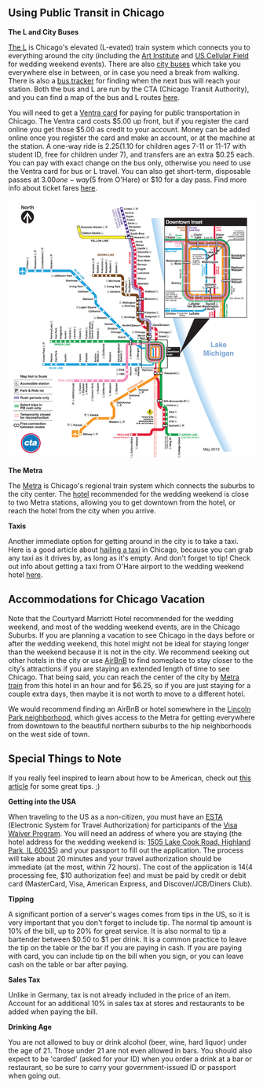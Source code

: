 ## Using Public Transit in Chicago

**The L and City Buses**

[The L](http://www.transitchicago.com/riding_cta/how_to_guides/ridingthetrain.aspx) is Chicago's elevated (L-evated) train system which connects you to everything around the city (including the [Art Institute](../program#art) and [US Cellular Field](../program#baseball) for wedding weekend events).  There are also [city buses](http://www.transitchicago.com/riding_cta/how_to_guides/ridingthebus.aspx) which take you everywhere else in between, or in case you need a break from walking. There is also a [bus tracker](http://www.ctabustracker.com/bustime/home.jsp) for finding when the next bus will reach your station. Both the bus and L are run by the CTA (Chicago Transit Authority), and you can find a map of the bus and L routes [here](http://www.transitchicago.com/travel_information/maps/default.aspx?source_quicklinks=1).

You will need to get a [Ventra card](https://www.ventrachicago.com) for paying for public transportation in Chicago. The Ventra card costs $5.00 up front, but if you register the card online you get those $5.00 as credit to your account. Money can be added online once you register the card and make an account, or at the machine at the station. A one-way ride is $2.25 ($1.10 for children ages 7-11 or 11-17 with student ID, free for children under 7), and transfers are an extra $0.25 each. You can pay with exact change on the bus only, otherwise you need to use the Ventra card for bus or L travel. You can also get short-term, disposable passes at $3.00 one-way ($5 from O'Hare) or $10 for a day pass. Find more info about ticket fares [here](http://www.transitchicago.com/fares/).

![](cta_map.jpg)

**The Metra**

The [Metra](https://metrarail.com/metra/en/home.html) is Chicago's regional train system which connects the suburbs to the city center. The [hotel](../hotel) recommended for the wedding weekend is close to two Metra stations, allowing you to get downtown from the hotel, or reach the hotel from the city when you arrive.

**Taxis**

Another immediate option for getting around in the city is to take a taxi. Here is a good article about [hailing a taxi](https://www.evernote.com/shard/s34/sh/47750197-96da-44b1-a3ac-a399877e7cdd/2adf3f84ec7d210f) in Chicago, because you can grab any taxi as it drives by, as long as it's empty. And don't forget to tip! Check out info about getting a taxi from O'Hare airport to the wedding weekend hotel [here](../hotel#hoteltaxi).

## Accommodations for Chicago Vacation

Note that the Courtyard Marriott Hotel recommended for the wedding weekend, and most of the wedding weekend events, are in the Chicago Suburbs. If you are planning a vacation to see Chicago in the days before or after the wedding weekend, this hotel might not be ideal for staying longer than the weekend because it is not in the city. We recommend seeking out other hotels in the city or use [AirBnB](https://www.airbnb.com/s/Chicago--IL?s_tag=s-NqqC-U) to find someplace to stay closer to the city’s attractions if you are staying an extended length of time to see Chicago. That being said, you can reach the center of the city by [Metra train](https://metrarail.com/metra/en/home.html) from this hotel in an hour and for $6.25, so if you are just staying for a couple extra days, then maybe it is not worth to move to a different hotel.

We would recommend finding an AirBnB or hotel somewhere in the [Lincoln Park neighborhood](https://www.google.com/maps/place/Lincoln+Park,+Chicago,+IL,+USA), which gives access to the Metra for getting everywhere from downtown to the beautiful northern suburbs to the hip neighborhoods on the west side of town.

##  Special Things to Note

If you really feel inspired to learn about how to be American, check out [this article](https://www.tripadvisor.com/Travel-g191-c3541/United-States:Customs.Habits.And.Etiquette.html) for some great tips.  ;)

**Getting into the USA**

When traveling to the US as a non-citizen, you must have an [ESTA](https://esta.cbp.dhs.gov/esta/) (Electronic System for Travel Authorization) for participants of the [Visa Waiver Program](https://www.dhs.gov/visa-waiver-program). You will need an address of where you are staying (the hotel address for the wedding weekend is: [1505 Lake Cook Road, Highland Park, IL 60035](https://www.google.com/maps/place/Courtyard+Chicago+Highland+Park%2FNorthbrook)) and your passport to fill out the application. The process will take about 20 minutes and your travel authorization should be immediate (at the most, within 72 hours). The cost of the application is $14 ($4 processing fee, $10 authorization fee) and must be paid by credit or debit card (MasterCard, Visa, American Express, and Discover/JCB/Diners Club).

**Tipping**

A significant portion of a server's wages comes from tips in the US, so it is very important that you don't forget to include tip. The normal tip amount is 10% of the bill, up to 20% for great service. It is also normal to tip a bartender between $0.50 to $1 per drink. It is a common practice to leave the tip on the table or the bar if you are paying in cash.  If you are paying with card, you can include tip on the bill when you sign, or you can leave cash on the table or bar after paying.

**Sales Tax**

Unlike in Germany, tax is not already included in the price of an item.  Account for an additional 10% in sales tax at stores and restaurants to be added when paying the bill.

**Drinking Age**

You are not allowed to buy or drink alcohol (beer, wine, hard liquor) under the age of 21. Those under 21 are not even allowed in bars. You should also expect to be 'carded' (asked for your ID) when you order a drink at a bar or restaurant, so be sure to carry your government-issued ID or passport when going out.
